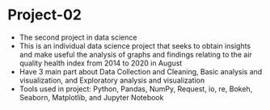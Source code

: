# Project-02
* The second project in data science
* This is an individual data science project that seeks to obtain insights and make useful the analysis of graphs and findings relating to the air quality health index from 2014 to 2020 in August
*  Have 3 main part about Data Collection and Cleaning,
Basic analysis and visualization, and Exploratory analysis and visualization 
* Tools used in project: Python, Pandas, NumPy, Request, io, re, Bokeh, Seaborn, Matplotlib, and Jupyter Notebook
